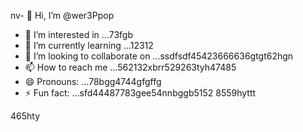 nv- 👋 Hi, I’m @wer3Ppop
- 👀 I’m interested in ...73fgb
- 🌱 I’m currently learning ...12312
- 💞️ I’m looking to collaborate on ...ssdfsdf45423666636gtgt62hgn
- 📫 How to reach me ...562132xbrr529263tyh47485
- 😄 Pronouns: ...78bgg4744gfgffg
- ⚡ Fun fact: ...sfd44487783gee54nnbggb5152
8559hyttt
<!---jl456asdgjllm.lm45596969
wer3Ppop/wer3Ppop is a ✨ special ✨ repository 2because its `README.md` (this file) appears on your GitHub profile.
You can click the Preview link to take a look at your changes.1441cbv
--->465hty
